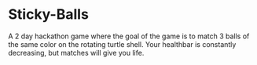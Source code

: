 # Sticky-Balls

A 2 day hackathon game where the goal of the game is to match 3 balls of the same color on the rotating turtle shell. 
Your healthbar is constantly decreasing, but matches will give you life. 
